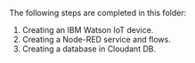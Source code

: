 The following steps are completed in this folder:

1. Creating an IBM Watson IoT device.
2. Creating a Node-RED service and flows.
3. Creating a database in Cloudant DB.